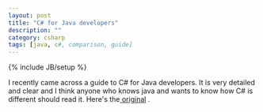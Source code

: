 ```yaml
---
layout: post
title: "C# for Java developers"
description: ""
category: csharp
tags: [java, c#, comparison, guide]
---
```

{% include JB/setup %}

I recently came across a guide to C# for Java developers. It is very detailed and clear and I think anyone who knows java and wants to know how C# is different should read it. Here's the[ original](http://www.25hoursaday.com/csharpvsjava.html) <!--and here's the [link](/langComparison) to a copy-->.